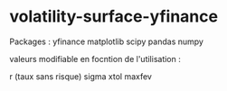 # volatility-surface-yfinance

Packages : 
yfinance
matplotlib
scipy
pandas
numpy


valeurs modifiable en focntion de l'utilisation : 

r (taux sans risque)
sigma 
xtol
maxfev
